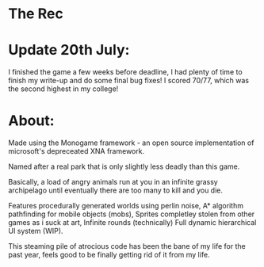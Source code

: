 # The Rec

# Update 20th July:
I finished the game a few weeks before deadline, I had plenty of time to finish my write-up and do some final bug fixes!
I scored 70/77, which was the second highest in my college!

# About:

Made using the Monogame framework - an open source implementation of microsoft's depreceated XNA framework.

Named after a real park that is only slightly less deadly than this game.

Basically, a load of angry animals run at you in an infinite grassy archipelago until eventually there are too many to kill and you die.

Features procedurally generated worlds using perlin noise,
A* algorithm pathfinding for mobile objects (mobs),
Sprites completley stolen from other games as i suck at art,
Infinite rounds (technically)
Full dynamic hierarchical UI system (WIP).

This steaming pile of atrocious code has been the bane of my life for the past year, feels good to be finally getting rid of it from my life.
